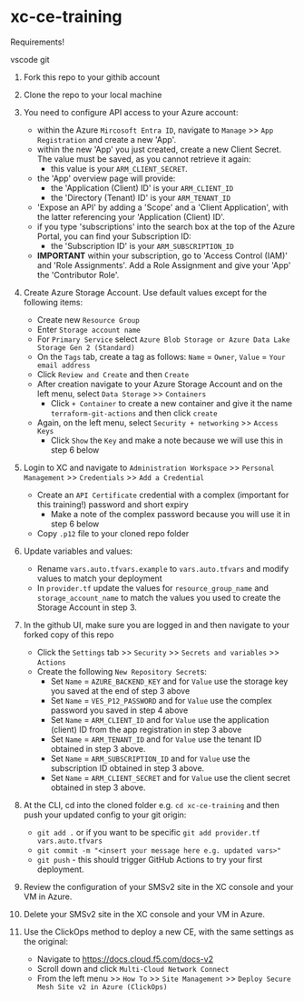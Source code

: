 # xc-ce-training

Requirements!

vscode
git

1. Fork this repo to your githib account

2. Clone the repo to your local machine

3. You need to configure API access to your Azure account:
    - within the Azure `Mircosoft Entra ID`, navigate to `Manage` >> `App Registration` and create a new 'App'.
    - within the new 'App' you just created, create a new Client Secret.  The value must be saved, as you cannot retrieve it again:  
        - this value is your `ARM_CLIENT_SECRET`.
    - the 'App' overview page will provide:
        - the 'Application (Client) ID' is your `ARM_CLIENT_ID`
        - the 'Directory (Tenant) ID' is your `ARM_TENANT_ID`
    - 'Expose an API' by adding a 'Scope' and a 'Client Application', with the latter referencing your 'Application (Client) ID'.
    - if you type 'subscriptions' into the search box at the top of the Azure Portal, you can find your Subscription ID:
        - the 'Subscription ID' is your `ARM_SUBSCRIPTION_ID`
    - **IMPORTANT** within your subscription, go to 'Access Control (IAM)' and 'Role Assignments'.  Add a Role Assignment and give your 'App' the 'Contributor Role'. 

4. Create Azure Storage Account.  Use default values except for the following items: 
    - Create new `Resource Group`
    - Enter `Storage account name`
    - For `Primary Service` select `Azure Blob Storage or Azure Data Lake Storage Gen 2 (Standard)`
    - On the `Tags` tab, create a tag as follows:  `Name` = `Owner`, `Value` = `Your email address`
    - Click `Review and Create` and then `Create`
    - After creation navigate to your Azure Storage Account and on the left menu, select `Data Storage` >> `Containers`
        - Click `+ Container` to create a new container and give it the name `terraform-git-actions` and then click `create`
    - Again, on the left menu, select `Security + networking` >> `Access Keys`
        - Click `Show` the `Key` and make a note because we will use this in step 6 below

5. Login to XC and navigate to `Administration Workspace` >> `Personal Management` >> `Credentials` >> `Add a Credential`
    - Create an `API Certificate` credential with a complex (important for this training!) password and short expiry
        - Make a note of the complex password because you will use it in step 6 below
    - Copy `.p12` file to your cloned repo folder

6. Update variables and values:
    - Rename `vars.auto.tfvars.example` to `vars.auto.tfvars` and modify values to match your deployment
    - In `provider.tf` update the values for `resource_group_name` and `storage_account_name` to match the values you used to create the Storage Account in step 3.

7. In the github UI, make sure you are logged in and then navigate to your forked copy of this repo
    -  Click the `Settings` tab >> `Security` >> `Secrets and variables` >> `Actions`
    -  Create the following `New Repository Secret`s: 
        - Set `Name` = `AZURE_BACKEND_KEY` and for `Value` use the storage key you saved at the end of step 3 above
        - Set `Name` = `VES_P12_PASSWORD` and for `Value` use the complex password you saved in step 4 above
        - Set `Name` = `ARM_CLIENT_ID` and for `Value` use the application (client) ID from the app registration in step 3 above
        - Set `Name` = `ARM_TENANT_ID` and for `Value` use the tenant ID obtained in step 3 above.
        - Set `Name` = `ARM_SUBSCRIPTION_ID` and for `Value` use the subscription ID obtained in step 3 above.
        - Set `Name` = `ARM_CLIENT_SECRET` and for `Value` use the client secret obtained in step 3 above.

8. At the CLI, cd into the cloned folder e.g. `cd xc-ce-training` and then push your updated config to your git origin:
    - `git add .` or if you want to be specific `git add provider.tf vars.auto.tfvars`
    - `git commit -m "<insert your message here e.g. updated vars>"`
    - `git push` - this should trigger GitHub Actions to try your first deployment.
9. Review the configuration of your SMSv2 site in the XC console and your VM in Azure.
10. Delete your SMSv2 site in the XC console and your VM in Azure.
11. Use the ClickOps method to deploy a new CE, with the same settings as the original: 
    - Navigate to https://docs.cloud.f5.com/docs-v2
    - Scroll down and click `Multi-Cloud Network Connect`
    - From the left menu >> `How To` >> `Site Management` >> `Deploy Secure Mesh Site v2 in Azure (ClickOps)`